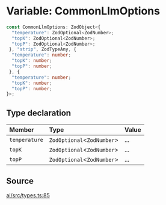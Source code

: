 # Variable: CommonLlmOptions

```ts
const CommonLlmOptions: ZodObject<{
  "temperature": ZodOptional<ZodNumber>;
  "topK": ZodOptional<ZodNumber>;
  "topP": ZodOptional<ZodNumber>;
 }, "strip", ZodTypeAny, {
  "temperature": number;
  "topK": number;
  "topP": number;
 }, {
  "temperature": number;
  "topK": number;
  "topP": number;
}>;
```

## Type declaration

| Member | Type | Value |
| :------ | :------ | :------ |
| `temperature` | `ZodOptional`\<`ZodNumber`\> | ... |
| `topK` | `ZodOptional`\<`ZodNumber`\> | ... |
| `topP` | `ZodOptional`\<`ZodNumber`\> | ... |

## Source

[ai/src/types.ts:85](https://github.com/firebase/genkit/blob/2b0be364306d92a8e7d13efc2da4fb04c1d21e29/js/ai/src/types.ts#L85)
